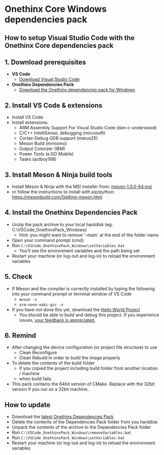 # Onethinx Core Windows dependencies pack

## How to setup Visual Studio Code with the Onethinx Core dependencies pack

## 1. Download prerequisites
- **VS Code**
    - [Download Visual Studio Code](https://code.visualstudio.com/download)
- **Onethinx Dependencies Pack**
    - [Download the Onethinx dependencies pack for Windows](https://github.com/onethinx/VSCode_OnethinxPack_Windows/archive/refs/heads/main.zip)
## 2. Install VS Code & extensions
  - Install VS Code.
  - Install extensions:
    - ARM Assembly Support For Visual Studio Code (dan-c-underwood)
    - C/C++ IntelliSense, debugging (microsoft)
    - Cortex-Debug GDB support (marus25)
    - Meson Build (mrmomo)
    - Output Colorizer (IBM)
    - Power Tools (e.GO Mobile)
    - Tasks (actboy168)
## 3. Install Meson & Ninja build tools
  - Install Meson & Ninja with the MSI installer from: [meson-1.0.0-64.msi
](https://github.com/mesonbuild/meson/releases)
  - or follow the instructions to install with pip/python: https://mesonbuild.com/Getting-meson.html
## 4. Install the Onethinx Dependencies Pack
  - Unzip the pack archive to your local harddisk (eg: C:\VSCode_OnethinxPack_Windows)
    - Hint: you might want to remove '-main' at the end of the folder name
  - Open your command prompt (cmd)
  - Run `C:\VSCode_OnethinxPack_Windows\setVariables.bat`
    - You'll see the environment variables and the path being set
  - Restart your machine (or log-out and log-in) to reload the environment variables
## 5. Check
  - If Meson and the compiler is correctly installed by typing the following into your command prompt or terminal window of VS Code
    - `meson -v`
    - `arm-none-eabi-gcc -v`
  - If you have not done this yet, download the [Hello World Project](https://github.com/onethinx/HelloWorld)
    - You should be able to build and debug this project. If you experience issues, [your feedback is appreciated.](https://github.com/onethinx/VSCode_OnethinxPack_Windows/issues)
## 6. Remind
  - After changing the device configuration (or project file structure) to use
    - Clean Reconfigure
    - Clean Rebuild
       in order to build the image properly  
  - To delete the contents of the build folder
    - if you copied the project including build folder from another location / machine
    - when build fails
  - This pack contains the 64bit version of CMake. Replace with the 32bit version if you run on a 32bit machine.
  
## How to update
  - Download the [latest Onethinx Dependencies Pack](https://github.com/onethinx/VSCode_OnethinxPack_Windows/archive/refs/heads/main.zip)
  - Delete the contents of the Dependencies Pack folder from you harddisk
  - Unpack the contents of the archive to the Dependencies Pack folder
  - Run `C:\VSCode_OnethinxPack_Windows\removeVariables.bat`
  - Run `C:\VSCode_OnethinxPack_Windows\setVariables.bat`
  - Restart your machine (or log-out and log-in) to reload the environment variables
